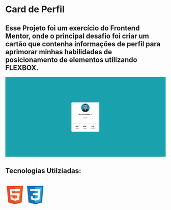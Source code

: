 # Card de Perfil

## Esse Projeto foi um exercício do Frontend Mentor, onde o principal desafio foi criar um cartão que contenha informações de perfil para aprimorar minhas habilidades de posicionamento de elementos utilizando FLEXBOX.




![Visual do Layout](src/img/img-readme.png)


## Tecnologias Utilziadas:

<div style="display: inline_block"><br>
    <img align="center" alt="icone-HTML" height="60" width="60" src="https://raw.githubusercontent.com/devicons/devicon/master/icons/html5/html5-original.svg">
     <img align="center" alt="icone-CSS" height="60" width="60" src="https://raw.githubusercontent.com/devicons/devicon/master/icons/css3/css3-original.svg">
    
